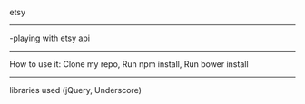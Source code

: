 etsy
_________________________
-playing with etsy api
_________________________
How to use it:
  Clone my repo,
  Run npm install,
  Run bower install
  __________________________
libraries used (jQuery, Underscore)

